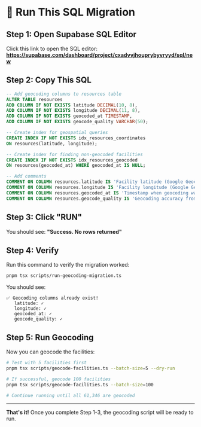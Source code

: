 # 🚀 Run This SQL Migration

## Step 1: Open Supabase SQL Editor

Click this link to open the SQL editor:
**https://supabase.com/dashboard/project/cxadvvjhouprybyvryyd/sql/new**

## Step 2: Copy This SQL

```sql
-- Add geocoding columns to resources table
ALTER TABLE resources
ADD COLUMN IF NOT EXISTS latitude DECIMAL(10, 8),
ADD COLUMN IF NOT EXISTS longitude DECIMAL(11, 8),
ADD COLUMN IF NOT EXISTS geocoded_at TIMESTAMP,
ADD COLUMN IF NOT EXISTS geocode_quality VARCHAR(50);

-- Create index for geospatial queries
CREATE INDEX IF NOT EXISTS idx_resources_coordinates
ON resources(latitude, longitude);

-- Create index for finding non-geocoded facilities
CREATE INDEX IF NOT EXISTS idx_resources_geocoded
ON resources(geocoded_at) WHERE geocoded_at IS NULL;

-- Add comments
COMMENT ON COLUMN resources.latitude IS 'Facility latitude (Google Geocoding API)';
COMMENT ON COLUMN resources.longitude IS 'Facility longitude (Google Geocoding API)';
COMMENT ON COLUMN resources.geocoded_at IS 'Timestamp when geocoding was performed';
COMMENT ON COLUMN resources.geocode_quality IS 'Geocoding accuracy from Google API';
```

## Step 3: Click "RUN"

You should see: **"Success. No rows returned"**

## Step 4: Verify

Run this command to verify the migration worked:

```bash
pnpm tsx scripts/run-geocoding-migration.ts
```

You should see:
```
✅ Geocoding columns already exist!
   latitude: ✓
   longitude: ✓
   geocoded_at: ✓
   geocode_quality: ✓
```

## Step 5: Run Geocoding

Now you can geocode the facilities:

```bash
# Test with 5 facilities first
pnpm tsx scripts/geocode-facilities.ts --batch-size=5 --dry-run

# If successful, geocode 100 facilities
pnpm tsx scripts/geocode-facilities.ts --batch-size=100

# Continue running until all 61,346 are geocoded
```

---

**That's it!** Once you complete Step 1-3, the geocoding script will be ready to run.
